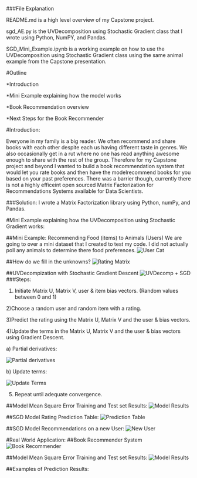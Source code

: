 ###File Explanation

README.md is a high level overview of my Capstone project.

sgd_AE.py is the UVDecomposition using Stochastic Gradient class that I wrote using Python, NumPY, and Pandas.

SGD_Mini_Example.ipynb is a working example on how to use the UVDecomposition using Stochastic Gradient class using the same animal example from the Capstone presentation.

#Outline

*Introduction

*Mini Example explaining how the model works

*Book Recommendation overview

*Next Steps for the Book Recommender


#Introduction:

Everyone in my family is a big reader. We often recommend and share books with each other despite each us having different taste in genres. We also occasionally get in a rut where no one has read anything awesome enough to share with the rest of the group. Therefore for my Capstone project and beyond I wanted to build a book recommendation system that would let you rate books and then have the modelrecommend books for you based on your past preferences. There was a barrier though, currently there is not a highly efficeint open sourced Matrix Factorization for Recommendations Systems available for Data Scientists.

###Solution:
I wrote a Matrix Factorization library using Python, numPy, and Pandas.

#Mini Example explaining how the UVDecomposition using Stochastic Gradient works:

##Mini Example: Recommending Food (items) to Animals (Users)
We are going to over a mini dataset that I created to test my code.
I did not actually poll any animals to determine there food preferences.
![User Cat](/user_cat_chicken.png?raw=true "User: Cat")

##How do we fill in the unknowns?
![Rating Matrix](/cat_rating_matrix.png?raw=true "Rating Matrix")

##UVDecompization with Stochastic Gradient Descent
![UVDecomp + SGD](/predict_formula.png?raw=true "UVDecomp + SGD")
###Steps:
1) Initiate Matrix U, Matrix V, user & item bias vectors.
(Random values between 0 and 1)

2)Choose a random user and random item with a rating.

3)Predict the rating using the Matrix U, Matrix V and the user & bias vectors.

4)Update the terms in the Matrix U, Matrix V and the user & bias vectors using
Gradient Descent.

a) Partial derivatives:

![Partial derivatives](/partial_derivatives.png?raw=true "Partial derivatives")

b) Update terms:

![Update Terms](/update_terms.png?raw=true "Update Terms")

5) Repeat until adequate convergence.

##Model Mean Square Error Training and Test set Results:
![Model Results](/mini_model_results.png?raw=true "Model Results")

##SGD Model Rating Prediction Table:
![Prediction Table](/mini_prediction_table.png?raw=true "Prediction Table")

##SGD Model Recommendations on a new User:
![New User](/squirrel.png?raw=true "New User")

#Real World Application:
##Book Recommender System
![Book Recommender](/book_intro.png?raw=true "Book Recommender")

##Model Mean Square Error Training and Test set Results:
![Model Results](/book_Model_Results.png?raw=true "Model Results")

##Examples of Prediction Results:
